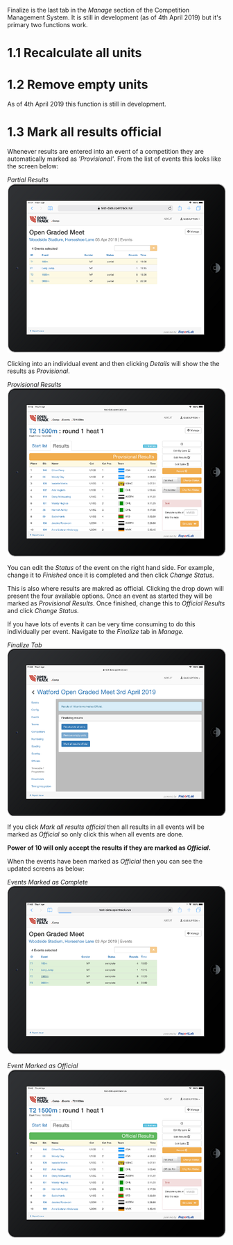 <!-- TITLE: Training Manual - Finalize Tab-->

Finalize is the last tab in the *Manage* section of the Competition Management System. It is still in development (as of 4th April 2019) but it's primary two functions work.
# 1.1 Recalculate all units
# 1.2 Remove empty units
As of 4th April 2019 this function is still in development.
# 1.3 Mark all results official
Whenever results are entered into an event of a competition they are automatically marked as *'Provisional'*. From the list of events this looks like the screen below:

*Partial Results*
![Partial](/uploads/finalize/partial.png "Partial")

Clicking into an individual event and then clicking *Details* will show the the results as *Provisional*.

*Provisional Results*
![Provisional](/uploads/finalize/provisional.png "Provisional")

You can edit the *Status* of the event on the right hand side. For example, change it to *Finished* once it is completed and then click *Change Status.*

This is also where results are makred as official. Clicking the drop down will present the four available options. Once an event as started they will be marked as *Provisional Results*. Once finished, change this to *Official Results* and click *Change Status.*

If you have lots of events it can be very time consuming to do this individually per event. Navigate to the *Finalize* tab in *Manage.*

*Finalize Tab*
![Markasfinal](/uploads/finalize/markasfinal.png "Markasfinal")

If you click *Mark all results official* then all results in all events will be marked as *Official* so only click this when all events are done. 

**Power of 10 will only accept the results if they are marked as *Official*.**

When the events have been marked as *Official* then you can see the updated screens as below:

*Events Marked as Complete*
![Complete](/uploads/finalize/complete.png "Complete")

*Event Marked as Official*
![Official](/uploads/finalize/official.png "Official")